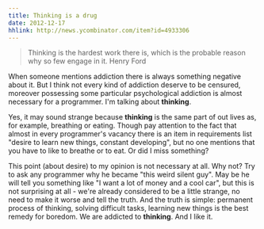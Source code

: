 ```yaml
---
title: Thinking is a drug
date: 2012-12-17
hhlink: http://news.ycombinator.com/item?id=4933306
---
```


> Thinking is the hardest work there is, which is the probable reason why so few engage in it. Henry Ford

When someone mentions addiction there is always something negative about it. But I think not every kind of addiction deserve to be censured, moreover possessing some particular psychological addiction is almost necessary for a programmer. I'm talking about **thinking**. 

Yes, it may sound strange because **thinking** is the same part of out lives as, for example, breathing or eating. Though pay attention to the fact that almost in every programmer's vacancy there is an item in requirements list "desire to learn new things, constant developing", but no one mentions that you have to like to breathe or to eat. Or did I miss something?

This point (about desire) to my opinion is not necessary at all. Why not? Try to ask any programmer why he became "this weird silent guy". May be he will tell you something like "I want a lot of money and a cool car", but this is not surprising at all - we're already considered to be a little strange, no need to make it worse and tell the truth. And the truth is simple: permanent process of thinking, solving difficult tasks, learning new things is the best remedy for boredom. We are addicted to **thinking**. And I like it.
